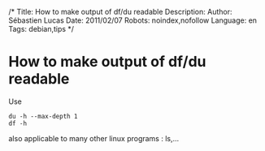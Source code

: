 /*
Title: How to make output of df/du readable
Description: 
Author: Sébastien Lucas
Date: 2011/02/07
Robots: noindex,nofollow
Language: en
Tags: debian,tips
*/
# How to make output of df/du readable

Use

```
du -h --max-depth 1
df -h
```
also applicable to many other linux programs : ls,...





